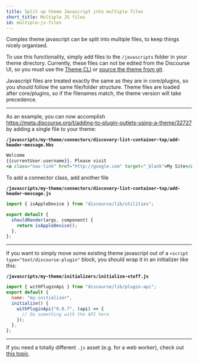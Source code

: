 ```yaml
---
title: Split up theme Javascript into multiple files
short_title: Multiple JS files
id: multiple-js-files
---
```


Complex theme javascript can be split into multiple files, to keep things nicely organised.

To use this functionality, simply add files to the `/javascripts` folder in your theme directory. Currently, these files can not be edited from the Discourse UI, so you must use the [Theme CLI](https://meta.discourse.org/t/discourse-theme-cli-console-app-to-help-you-build-themes/82950) or [source the theme from git](https://meta.discourse.org/t/how-to-source-a-theme-from-a-private-git-repository/82584).

Javascript files are treated exactly the same as they are in core/plugins, so you should follow the same file/folder structure. Theme files are loaded after core/plugins, so if the filenames match, the theme version will take precedence.

---

As an example, you can now accomplish https://meta.discourse.org/t/adding-to-plugin-outlets-using-a-theme/32727 by adding a single file to your theme:

**`/javascripts/my-theme/connectors/discovery-list-container-top/add-header-message.hbs`**

```hbs
Welcome
{{currentUser.username}}. Please visit
<a class="nav-link" href="http://google.com" target="_blank">My Site</a>
```

To add a connector class, add another file

**`/javascripts/my-theme/connectors/discovery-list-container-top/add-header-message.js`**

```js
import { isAppleDevice } from "discourse/lib/utilities";

export default {
  shouldRender(args, component) {
    return isAppleDevice();
  },
};
```

---

If you want to simply move some existing theme javascript out of a `<script type="text/discourse-plugin"` block, you should wrap it in an initializer like this:

**`/javascripts/my-theme/initializers/initialize-stuff.js`**

```js
import { withPluginApi } from "discourse/lib/plugin-api";
export default {
  name: "my-initializer",
  initialize() {
    withPluginApi("0.8.7", (api) => {
      // Do something with the API here
    });
  },
};
```

---

If you need a totally different `.js` asset (e.g. for a web worker), check out [this topic](https://meta.discourse.org/t/discourse-theme-components-now-support-wasm/223574?u=david).
